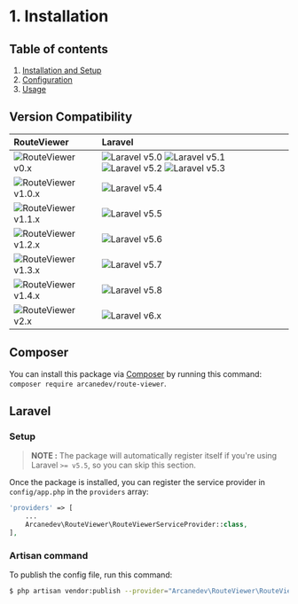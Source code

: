 # 1. Installation

## Table of contents

  1. [Installation and Setup](1.Installation-and-Setup.md)
  2. [Configuration](2.Configuration.md)
  3. [Usage](3.Usage.md)

## Version Compatibility

| RouteViewer                               | Laravel                                                                                                             |
|:------------------------------------------|:--------------------------------------------------------------------------------------------------------------------|
| ![RouteViewer v0.x][route_viewer_0_x]     | ![Laravel v5.0][laravel_5_0] ![Laravel v5.1][laravel_5_1] ![Laravel v5.2][laravel_5_2] ![Laravel v5.3][laravel_5_3] |
| ![RouteViewer v1.0.x][route_viewer_1_0_x] | ![Laravel v5.4][laravel_5_4]                                                                                        |
| ![RouteViewer v1.1.x][route_viewer_1_1_x] | ![Laravel v5.5][laravel_5_5]                                                                                        |
| ![RouteViewer v1.2.x][route_viewer_1_2_x] | ![Laravel v5.6][laravel_5_6]                                                                                        |
| ![RouteViewer v1.3.x][route_viewer_1_3_x] | ![Laravel v5.7][laravel_5_7]                                                                                        |
| ![RouteViewer v1.4.x][route_viewer_1_4_x] | ![Laravel v5.8][laravel_5_8]                                                                                        |
| ![RouteViewer v2.x][route_viewer_2_x]     | ![Laravel v6.x][laravel_6_x]                                                                                        |

[laravel_5_0]:  https://img.shields.io/badge/v5.0-supported-brightgreen.svg?style=flat-square "Laravel v5.0"
[laravel_5_1]:  https://img.shields.io/badge/v5.1-supported-brightgreen.svg?style=flat-square "Laravel v5.1"
[laravel_5_2]:  https://img.shields.io/badge/v5.2-supported-brightgreen.svg?style=flat-square "Laravel v5.2"
[laravel_5_3]:  https://img.shields.io/badge/v5.3-supported-brightgreen.svg?style=flat-square "Laravel v5.3"
[laravel_5_4]:  https://img.shields.io/badge/v5.4-supported-brightgreen.svg?style=flat-square "Laravel v5.4"
[laravel_5_5]:  https://img.shields.io/badge/v5.5-supported-brightgreen.svg?style=flat-square "Laravel v5.5"
[laravel_5_6]:  https://img.shields.io/badge/v5.6-supported-brightgreen.svg?style=flat-square "Laravel v5.6"
[laravel_5_7]:  https://img.shields.io/badge/v5.7-supported-brightgreen.svg?style=flat-square "Laravel v5.7"
[laravel_5_8]:  https://img.shields.io/badge/v5.8-supported-brightgreen.svg?style=flat-square "Laravel v5.8"
[laravel_6_x]:  https://img.shields.io/badge/v6.x-supported-brightgreen.svg?style=flat-square "Laravel v6.x"

[route_viewer_0_x]:   https://img.shields.io/badge/version-0.x-blue.svg?style=flat-square "RouteViewer v0.x"
[route_viewer_1_0_x]: https://img.shields.io/badge/version-1.0.x-blue.svg?style=flat-square "RouteViewer v1.0.x"
[route_viewer_1_1_x]: https://img.shields.io/badge/version-1.1.x-blue.svg?style=flat-square "RouteViewer v1.1.x"
[route_viewer_1_2_x]: https://img.shields.io/badge/version-1.2.x-blue.svg?style=flat-square "RouteViewer v1.2.x"
[route_viewer_1_3_x]: https://img.shields.io/badge/version-1.3.x-blue.svg?style=flat-square "RouteViewer v1.3.x"
[route_viewer_1_4_x]: https://img.shields.io/badge/version-1.4.x-blue.svg?style=flat-square "RouteViewer v1.4.x"
[route_viewer_2_x]:   https://img.shields.io/badge/version-2.x-blue.svg?style=flat-square "RouteViewer v2.x"

## Composer

You can install this package via [Composer](http://getcomposer.org/) by running this command: `composer require arcanedev/route-viewer`.

## Laravel

### Setup

> **NOTE :** The package will automatically register itself if you're using Laravel `>= v5.5`, so you can skip this section.

Once the package is installed, you can register the service provider in `config/app.php` in the `providers` array:

```php
'providers' => [
    ...
    Arcanedev\RouteViewer\RouteViewerServiceProvider::class,
],
```

### Artisan command

To publish the config file, run this command:

```bash
$ php artisan vendor:publish --provider="Arcanedev\RouteViewer\RouteViewerServiceProvider"
```
